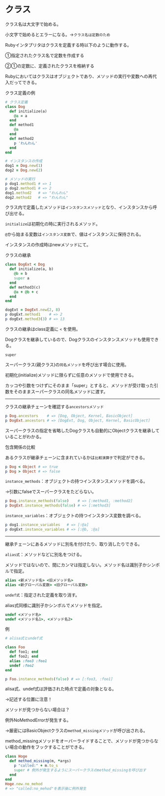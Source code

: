 # クラス

クラス名は大文字で始める。

小文字で始めるとエラーになる。→`クラス名は定数のため`

Rubyインタプリタはクラスを定義する時以下のように動作する。

①指定されたクラス名で定数を作成する

②①の定数に、定義されたクラスを格納する

Rubyにおいてはクラスはオブジェクトであり、メソッドの実行や変数への再代入だってできる。

クラス定義の例

```ruby
# クラス定義
class Dog
  def initialize(a)
    @a = a
  end
  def method1
    @a
  end
  def method2
    p 'わんわん'
  end
end

# インスタンスの作成
dog1 = Dog.new(1)
dog2 = Dog.new(2)

# メソッドの実行
p dog1.method1 # => 1
p dog2.method1 # => 2
dog1.method2   # => "わんわん"
dog2.method2   # => "わんわん"
```

クラス内で定義したメソッドは`インスタンスメソッド`となり、インスタンスから呼び出せる。

`initialize`は初期化の時に実行されるメソッド。

`@`から始まる変数は`インスタンス変数`で、値はインスタンスに保持される。

インスタンスの作成時はnewメソッドにて。

クラスの継承

```ruby
class DogExt < Dog
  def initialize(a, b)
    @b = b
    super a
  end
  def method3(c)
    @a + @b + c
  end
end

dogExt = DogExt.new(2, 8)
p dogExt.method1    # => 2
p dogExt.method3(3) # => 13
```

クラスの継承はclass定義に `<` を使用。

Dogクラスを継承しているので、Dogクラスのインスタンスメソッドも使用できる。

`super`

スーパークラス(親クラス)の`同名メソッド`を呼び出す場合に使用。

初期化(initialize)メソッドに限らずに任意のメソッドで使用できる。

カッコや引数をつけずにそのまま「super」とすると、メソッドが受け取った引数をそのままスーパークラスの同名メソッドに渡す。

---

クラスの継承チェーンを確認する`ancestorsメソッド`

```ruby
p Dog.ancestors    # => [Dog, Object, Kernel, BasicObject]
p DogExt.ancestors # => [DogExt, Dog, Object, Kernel, BasicObject]
```

スーパークラスの指定を省略したDogクラスも自動的にObjectクラスを継承していることがわかる。

包含関係の比較

あるクラスが継承チェーンに含まれているかは`比較演算子`で判定ができる。

```ruby
p Dog < Object # => true
p Dog > Object # => false
```

`instance_methods`：オブジェクトの持つインスタンスメソッドを調べる。

→引数にfalseでスーパークラスをたどらない。

```ruby
p Dog.instance_methods(false)    # => [:method1, :method2]
p DogExt.instance_methods(false) # => [:method3]
```

`instance_variables`：オブジェクトの持つインスタンス変数を調べる。

```ruby
p dog1.instance_variables   # => [:@a]
p dogExt.instance_variables # => [:@b, :@a]
```

---

継承チェーンにあるメソッドに別名を付けたり、取り消したりできる。

`alias式`：メソッドなどに別名をつける。

メソッドではないので、間にカンマは指定しない。メソッド名は識別子かシンボルで指定。

```ruby
alias <新メソッド名> <旧メソッド名>
alias <新グローバル変数> <旧グローバル変数>
```

`undef式`：指定された定義を取り消す。

alias式同様に識別子かシンボルでメソッドを指定。

```ruby
undef <メソッド名>
undef <メソッド名1>, <メソッド名2>
```

例

```ruby
# alisa式とundef式

class Foo
  def foo1; end
  def foo2; end
  alias :foo3 :foo1
  undef :foo2
end

p Foo.instance_methods(false) # => [:foo3, :foo1]
```

alisa式、undef式は評価された時点で定義の対象となる。

→記述する位置に注意！

メソッドが見つからない場合は？

例外NoMethodErrorが発生する。

→厳密にはBasicObjectクラスの`method_missingメソッド`が呼び出される。

method_missingメソッドをオーバーライドすることで、メソッドが見つからない場合の動作をフックすることができる。

```ruby
class Hoge
  def method_missing(m, *args)
    p "called:" + m.to_s
    super # 例外が発生するようにスーパークラスのmethod_missingを呼び出す
  end
end
Hoge.new.no_mehod
# => "called:no_mehod"を表示後に例外発生
```
